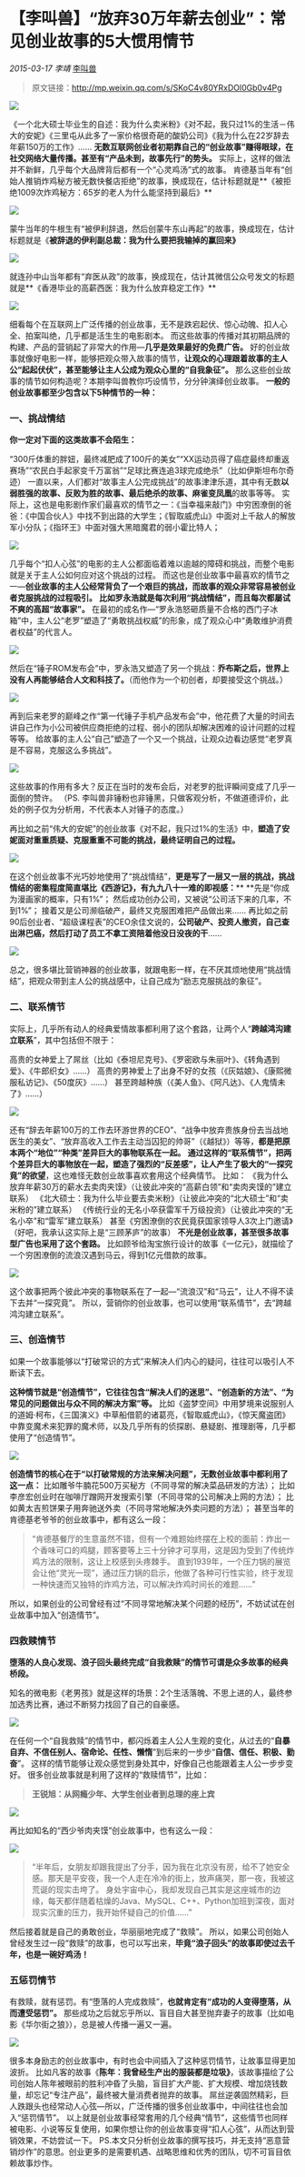 # 【李叫兽】“放弃30万年薪去创业”：常见创业故事的5大惯用情节
*2015-03-17* *李靖* [李叫兽](https://mp.weixin.qq.com/s?__biz=MzA5NTMxOTczOA==&mid=203723600&idx=1&sn=a99b0a030a0ea6379e02228f23dfcf5d&scene=21&key=1a602d525bf2cc7ae0e509bb71fe2c59534f87594da5b8117257f60872e1b499dadc0a6ffbe633374ab178732023d950d0bbaff3f639585a492f6861a635c36f72356ebfa68d48ad53d96bc884e1f49c&ascene=7&uin=MTc4OTM3ODkzOA%3D%3D&devicetype=Windows+7&version=6203005d&pass_ticket=V5w3mkkLQcmNI8VtqJK0C1erJipHSMkFDXxkSrQt9dQbXsQ8haTP3Q1NJmbFLNhV&winzoom=1##)

> 原文链接：http://mp.weixin.qq.com/s/SKoC4v80YRxDOl0Gb0v4Pg

![](./_image/2017-02-13-13-48-00.jpg)


《一个北大硕士毕业生的自述：我为什么卖米粉》《对不起，我只过1%的生活－伟大的安妮》《三里屯从此多了一家价格很奇葩的酸奶公司》《我为什么在22岁辞去年薪150万的工作》……
**无数互联网创业者初期靠自己的“创业故事”赚得眼球，在社交网络大量传播。甚至有“产品未到，故事先行”的势头。**
实际上，这样的做法并不新鲜，几乎每个大品牌背后都有一个“心灵鸡汤”式的故事。
肯德基当年有“创始人推销炸鸡秘方被无数快餐店拒绝”的故事，换成现在，估计标题就是**《被拒绝1009次炸鸡秘方：65岁的老人为什么能坚持到最后》**

![](./_image/2017-02-13-13-48-09.jpg)

蒙牛当年的牛根生有“被伊利辞退，然后创蒙牛东山再起”的故事，换成现在，估计标题就是《**被辞退的伊利副总裁：我为什么要把我输掉的赢回来》**

![](./_image/2017-02-13-13-48-17.jpg)

就连孙中山当年都有“弃医从政”的故事，换成现在，估计其微信公众号发文的标题就是**《香港毕业的高薪西医：我为什么放弃稳定工作》**

![](./_image/2017-02-13-13-48-24.jpg)

细看每个在互联网上广泛传播的创业故事，无不是跌宕起伏、惊心动魄、扣人心全、拍案叫绝，几乎都是活生生的电影剧本。
而这些故事的传播对其初期品牌的构建、产品的营销起了非常大的作用—**几乎是效果最好的免费广告。**
好的创业故事就像好电影一样，能够把观众带入故事的情节，**让观众的心理跟着故事的主人公“起起伏伏”，甚至能够让主人公成为观众心里的“自我象征”。**
那么这些创业故事的情节如何构造呢？本期李叫兽教你巧设情节，分分钟演绎创业故事。
**一般的创业故事都至少包含以下5种情节的一种：**

### 一、挑战情结


**你一定对下面的这类故事不会陌生：**

“300斤体重的胖妞，最终减肥成了100斤的美女”“XX运动员得了癌症最终却重返赛场”“农民白手起家变千万富翁”“足球比赛连追3球完成绝杀”（比如伊斯坦布尔奇迹）
一直以来，人们都对“故事主人公完成挑战”的故事津津乐道，其中有无数**以弱胜强的故事、反败为胜的故事、最后绝杀的故事、麻雀变凤凰**的故事等等。
实际上，这也是电影剧作家们最喜欢的情节之一：《当幸福来敲门》中穷困潦倒的爸爸：《中国合伙人》中找不到出路的大学生；《智取威虎山》中面对上千敌人的解放军小分队；《指环王》中面对强大黑暗魔君的弱小霍比特人；


![](./_image/2017-02-13-13-48-34.jpg)


几乎每个“扣人心弦”的电影的主人公都面临着难以逾越的障碍和挑战，而整个电影就是关于主人公如何应对这个挑战的过程。
而这也是创业故事中最喜欢的情节之一—**创业故事的主人公经常背负了一个艰巨的挑战，而故事的观众非常容易被创业者克服挑战的过程吸引。**
**比如罗永浩就是每次利用“挑战情结”，而且每次都屡试不爽的高超“故事家”。**
在最初的成名作—“罗永浩怒砸质量不合格的西门子冰箱”中，主人公“老罗”塑造了“勇敢挑战权威”的形象，成了观众心中“勇敢维护消费者权益”的代言人。


![](./_image/2017-02-13-13-48-42.jpg)

然后在“锤子ROM发布会”中，罗永浩又塑造了另一个挑战：**乔布斯之后，世界上没有人再能够结合人文和科技了。**（而他作为一个初创者，却要接受这个挑战。）


![](./_image/2017-02-13-13-48-50.jpg)

再到后来老罗的巅峰之作“第一代锤子手机产品发布会”中，他花费了大量的时间去讲自己作为小公司被供应商拒绝的过程、弱小的团队却解决困难的设计问题的过程等等。
给故事的主人公“自己”塑造了一个又一个挑战，让观众边看边感觉“老罗真是不容易，克服这么多挑战”。


![](./_image/2017-02-13-13-49-13.jpg)

这些故事的作用有多大？反正在当时的发布会后，对老罗的批评瞬间变成了几乎一面倒的赞许。
（PS. 李叫兽非锤粉也非锤黑，只做客观分析，不做道德评价，此处的例子仅为分析用，不代表本人对锤子的态度。）

再比如之前“伟大的安妮”的创业故事《对不起，我只过1%的生活》中，**塑造了安妮面对重重质疑、克服重重不可能的挑战，最终证明自己的过程。**

![](./_image/2017-02-13-13-49-24.jpg)

在这个创业故事不光巧妙地使用了“挑战情结”，**更是写了一层又一层的挑战，挑战情结的密集程度简直堪比《西游记》，有九九八十一难的即视感：****
**先是“你成为漫画家的概率，只有1%”；
然后成功创办公司，又被说“公司活下来的几率，不到1%”；
接着又是公司濒临破产，最终又克服困难把产品做出来……
再比如之前90后创业者、“超级课程表”的CEO余佳文说的，**公司破产、投资人撤资，自己查出淋巴癌，然后打动了员工不拿工资陪着他没日没夜的干**……


![](./_image/2017-02-13-13-49-33.jpg)

总之，很多堪比营销神器的创业故事，就跟电影一样，在不厌其烦地使用“挑战情结”，把观众带到主人公的挑战感中，让自己成为“励志克服挑战的象征”。

### 二、联系情节

实际上，几乎所有动人的经典爱情故事都利用了这个套路，让两个人“**跨越鸿沟建立联系**”，其中包括但不限于：

高贵的女神爱上了屌丝（比如《泰坦尼克号》、《罗密欧与朱丽叶》、《转角遇到爱》、《牛郎织女》……）
高贵的男神爱上了出身不好的女孩（《灰姑娘》、《康熙微服私访记》、《50度灰》……）
甚至跨越种族（《美人鱼》、《阿凡达》、《人鬼情未了》……）


![](./_image/2017-02-13-13-49-43.jpg)

还有“辞去年薪100万的工作去环游世界的CEO”、“战争中放弃贵族身份去当战地医生的美女”、“放弃高收入工作去主动当囚犯的帅哥”（《越狱》）等等，**都是把原本两个“地位”“种类”差异巨大的事物联系在一起。**
**通过这样的“联系情节”，把两个差异巨大的事物放在一起，塑造了强烈的“反差感”，让人产生了极大的“一探究竟”的欲望**，这也难怪无数创业故事喜欢套用这个经典情节。
比如：
《我为什么放弃年薪30万的薪水去卖肉夹馍》（让彼此冲突的“高薪白领”和“卖肉夹馍的”建立联系）
《北大硕士：我为什么毕业要去卖米粉》（让彼此冲突的“北大硕士”和“卖米粉的”建立联系）
《传统行业的无名小卒获雷军千万级投资》（让彼此冲突的“无名小卒”和“雷军”建立联系）
甚至《穷困潦倒的农民竟获国家领导人3次上门邀请》（好吧，我承认这实际上是“三顾茅庐”的故事）
**不光是创业故事，甚至很多故事型广告也采用了这个套路。**
比如顾爷给淘宝旅行设计的故事《一亿元》，就描绘了一个穷困潦倒的流浪汉遇到马云，得到1亿元借款的故事。


![](./_image/2017-02-13-13-49-53.jpg)

这个故事把两个彼此冲突的事物联系在了一起—“流浪汉”和“马云”，让人不得不读下去并“一探究竟”。
所以，营销你的创业故事，也可以使用“联系情节”，去“跨越鸿沟建立联系”。

### 三、创造情节

如果一个故事能够以“打破常识的方式”来解决人们内心的疑问，往往可以吸引人不断读下去。

**这种情节就是“创造情节”，它往往包含“解决人们的迷思”、“创造新的方法”、“为常见的问题做出与众不同的解决方案”等。**
比如《盗梦空间》中用梦境来说服别人的道姆·柯布，《三国演义》中草船借箭的诸葛亮，《智取威虎山》，《惊天魔盗团》中靠变魔术来犯罪的魔术师，以及几乎所有的侦探剧、悬疑剧、推理剧等，几乎都使用了“创造情节”。

![](./_image/2017-02-13-13-50-01.jpg)

**创造情节的核心在于“以打破常规的方法来解决问题”，无数创业故事中都利用了这一点：**
比如雕爷牛腩花500万买秘方（不同寻常的解决菜品研发的方法）；
比如李彦宏创业时在咖啡厅蹭网开发搜索引擎（不同寻常的公司解决上网的方法）；
比如黄太吉煎饼果子用奔驰送外卖（不同寻常地解决外卖问题的方法）；
甚至当年的肯德基老爷爷的创业故事中，都有这么一段：

> “肯德基餐厅的生意虽然不错，但有一个难题始终摆在上校的面前：炸出一个香味可口的鸡腿，顾客要等上三十分钟才可享用，这是因为受到了传统炸鸡方法的限制，这让上校感到头疼棘手。
> 直到1939年，一个压力锅的展览会让他“灵光一现”，通过压力锅的启示，他做了各种可行性实验，终于发现一种快速而又独特的炸鸡方法，可以解决炸鸡时间长的难题……”

所以，如果创业的公司曾经有过“不同寻常地解决某个问题的经历”，不妨试试在创业故事中加入“创造情节”。

### **四救赎情节**


**堕落的人良心发现、浪子回头最终完成“自我救赎”的情节可谓是众多故事的经典桥段。**

知名的微电影《老男孩》就是这样的场景：2个生活落魄、不思上进的人，最终参加选秀比赛，通过不断努力找回了自己的自豪感。


![](./_image/2017-02-13-13-50-13.jpg)

在任何一个“自我救赎”的情节中，都闪烁着主人公人生观的变化，从过去的“**自暴自弃、不信任别人、宿命论、任性、懒惰**”到后来的一步步“**自信、信任、积极、勤奋**”。
这样的情节能够让观众感觉到身处其中，好像自己也能跟着主人公一步步变好。
很多创业故事就是利用了这样的“救赎情节”，比如：

> **王锐旭：从网瘾少年、大学生创业者到总理的座上宾**

![](./_image/2017-02-13-13-50-25.jpg)

再比如知名的“西少爷肉夹馍”创业故事中，也有这么一段：


![](./_image/2017-02-13-13-50-33.jpg)

> “半年后，女朋友却跟我提出了分手，因为我在北京没有房，给不了她安全感。那天是平安夜，我一个人走在冷冷的街上，放声痛哭，那一夜，我被这荒诞的现实击垮了。
> 身处宇宙中心，我却发现自己其实是这座城市的边缘，每天都伴随着枯燥的Java、MySQL、C++、Python加班到深夜，面对现实沉重的压力，我开始怀疑自己的价值……”

然后接着就是自己的勇敢创业，华丽丽地完成了“救赎”。
所以，如果公司创始人曾经发生过一段“救赎”的故事，也可以写出来，**毕竟“浪子回头”的故事即使过去千年，也是一碗好鸡汤！**

### **五惩罚情节**

有救赎，就有惩罚。有“堕落的人完成救赎”，**也就肯定有“成功的人变得堕落，从而遭受惩罚”。**
那些成功之后就忘乎所以、盲目自大甚至抛弃妻子的故事（比如电影《华尔街之狼》），总是被人传播一遍又一遍。

![](./_image/2017-02-13-13-50-43.jpg)

很多本身励志的创业故事中，有时也会中间插入了这种惩罚情节，让故事显得更加波折。
比如凡客的故事《**陈年：我曾经生产出的服装都是垃圾》**，该故事描绘了公司创始人陈年被眼前的胜利冲昏了头脑，盲目扩大产能、扩大规模、增加烧钱数量，却忘记“专注产品”，最终被大量消费者抛弃的故事。
屌丝逆袭固然精彩，巨人跌跟头也经常动人心弦—所以，广泛传播的很多创业故事中，中间往往也会加入“惩罚情节”。
以上就是创业故事经常套用的几个经典“情节”，这些情节也同样被电影、小说等反复使用，如果你想让你的创业故事变得“扣人心弦”，从而达到营销效果，不妨尝试一下。
PS.本文只分析创业故事的撰写技巧，并无支持“恶意营销炒作”的意思。创业更多的是需要机遇、战略思维和优秀的团队，切不可盲目依赖故事炒作。

